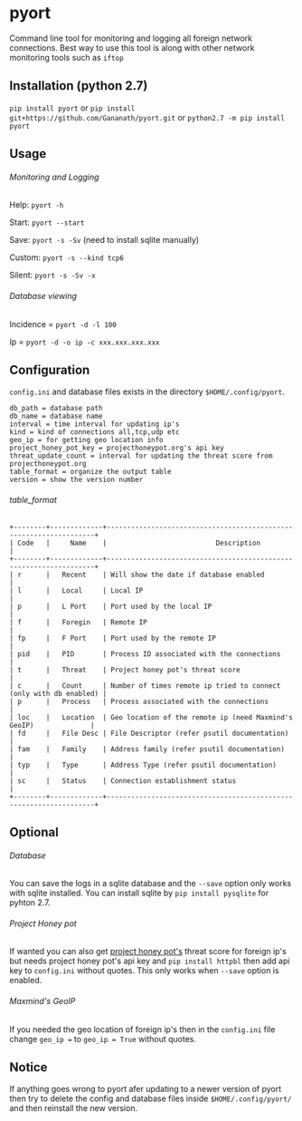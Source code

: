 # pyort
Command line tool for monitoring and logging all foreign network connections. Best way to use this tool is along with other network monitoring tools such as `iftop`

## Installation (python 2.7)
`pip install pyort` 
   or 
`pip install git+https://github.com/Gananath/pyort.git`
   or
`python2.7 -m pip install pyort`
 
## Usage

###### Monitoring and Logging
Help: `pyort -h`

Start: `pyort --start`

Save: `pyort -s -Sv` (need to install sqlite manually)

Custom: `pyort -s --kind tcp6`

Silent: `pyort -s -Sv -x`

###### Database viewing 
Incidence = `pyort -d -l 100`

Ip = `pyort -d -o ip -c xxx.xxx.xxx.xxx` 

## Configuration
`config.ini` and database files exists in the directory `$HOME/.config/pyort`. 
```
db_path = database path
db_name = database name
interval = time interval for updating ip's
kind = kind of connections all,tcp,udp etc
geo_ip = for getting geo location info
project_honey_pot_key = projecthoneypot.org's api key
threat_update_count = interval for updating the threat score from projecthoneypot.org
table_format = organize the output table
version = show the version number
```
###### table_format
```
+--------+-------------+-------------------------------------------------------------------+
| Code   |     Name    |                           Description                             |
+--------+-------------+-------------------------------------------------------------------+
| r      |   Recent    | Will show the date if database enabled                            |
| l      |   Local     | Local IP                                                          |
| p      |   L Port    | Port used by the local IP                                         |
| f      |   Foregin   | Remote IP                                                         |
| fp     |   F Port    | Port used by the remote IP                                        |
| pid    |   PID       | Process ID associated with the connections                        |
| t      |   Threat    | Project honey pot's threat score                                  |
| c      |   Count     | Number of times remote ip tried to connect (only with db enabled) |
| p      |   Process   | Process associated with the connections                           |
| loc    |   Location  | Geo location of the remote ip (need Maxmind's GeoIP)              |
| fd     |   File Desc | File Descriptor (refer psutil documentation)                      |
| fam    |   Family    | Address family (refer psutil documentation)                       |
| typ    |   Type      | Address Type (refer psutil documentation)                         |
| sc     |   Status    | Connection establishment status                                   |
+--------+-------------+-------------------------------------------------------------------+
```
## Optional

###### Database
You can save the logs in a sqlite database and the `--save` option only works with sqlite installed. You can install sqlite by `pip install pysqlite` for pyhton 2.7.

###### Project Honey pot
If wanted you can also get [project honey pot's](https://www.projecthoneypot.org/) threat score for foreign ip's but needs project honey pot's api key and `pip install httpbl` then add api key to `config.ini` without quotes. This only works when `--save` option is enabled.

###### Maxmind's GeoIP
If you needed the geo location of foreign ip's then in the `config.ini` file change `geo_ip =` to `geo_ip = True` without quotes.

## Notice
If anything goes wrong to pyort afer updating to a newer version of pyort then try to delete the config and database files inside `$HOME/.config/pyort/` and then reinstall the new version.
